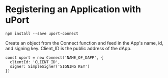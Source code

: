 # Registering an Application with uPort

```
npm install --save uport-connect
```

Create an object from the Connect function and feed in the App's name, id, and signing key.
Client_ID is the public address of the dApp.

```
const uport = new Connect('NAME_OF_DAPP', {
  clientId: 'CLIENT_ID',
  signer: SimpleSigner('SIGNING KEY')
})
```
